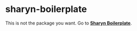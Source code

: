 # sharyn-boilerplate

This is not the package you want. Go to [**Sharyn Boilerplate**](https://github.com/sharynjs/sharyn-boilerplate).
